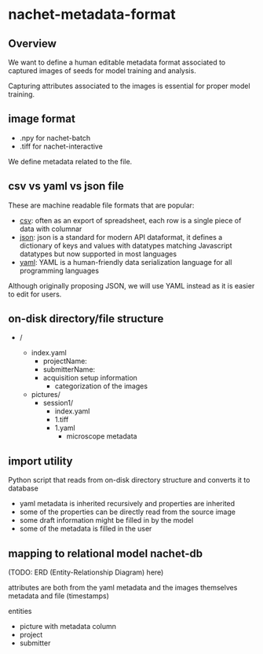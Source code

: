 # nachet-metadata-format

## Overview

We want to define a human editable metadata format associated to captured images of seeds for model training and analysis.

Capturing attributes associated to the images is essential for proper model training.

## image format

* .npy for nachet-batch
* .tiff for nachet-interactive

We define metadata related to the file.

## csv vs yaml vs json file

These are machine readable file formats that are popular:

* [csv](https://en.wikipedia.org/wiki/Comma-separated_values): often as an export of spreadsheet, each row is a single piece of data with columnar
* [json](https://www.json.org/): json is a standard for modern API dataformat, it defines a dictionary of keys and values with datatypes matching Javascript datatypes but now supported in most languages
* [yaml](https://yaml.org/): YAML is a human-friendly data serialization language for all programming languages 

Although originally proposing JSON, we will use YAML instead as it is easier to edit for users.

## on-disk directory/file structure

* <project name>/
  * index.yaml
    * projectName:
    * submitterName:
    * acquisition setup information
      * categorization of the images 
  * pictures/
    * session1/
      * index.yaml  
      * 1.tiff
      * 1.yaml
         * microscope metadata 

## import utility 

Python script that reads from on-disk directory structure and converts it to database

* yaml metadata is inherited recursively and properties are inherited
* some of the properties can be directly read from the source image
* some draft information might be filled in by the model
* some of the metadata is filled in the user

## mapping to relational model nachet-db

(TODO: ERD (Entity-Relationship Diagram) here)

attributes are both from the yaml metadata and the images themselves metadata and file (timestamps)

entities

* picture with metadata column
* project
* submitter
